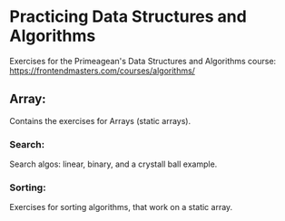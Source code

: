 # Practicing Data Structures and Algorithms
Exercises for the Primeagean's Data Structures and Algorithms course: https://frontendmasters.com/courses/algorithms/ 

## Array: 
Contains the exercises for Arrays (static arrays).

### Search:
Search algos: linear, binary, and a crystall ball example.

### Sorting:
Exercises for sorting algorithms, that work on a static array.
